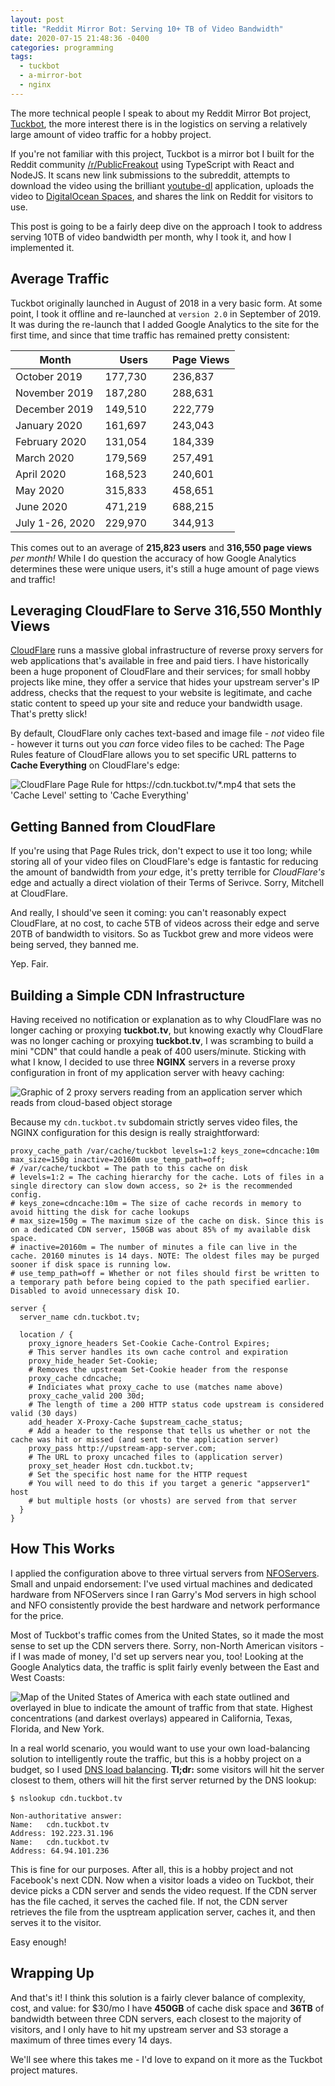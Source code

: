 ```yaml
---
layout: post
title: "Reddit Mirror Bot: Serving 10+ TB of Video Bandwidth"
date: 2020-07-15 21:48:36 -0400
categories: programming
tags:
  - tuckbot
  - a-mirror-bot
  - nginx
---
```


The more technical people I speak to about my Reddit Mirror Bot project, [Tuckbot](https://github.com/kyleratti/tuckbot-downloader), the more interest there is in the logistics on serving a relatively large amount of video traffic for a hobby project.

If you're not familiar with this project, Tuckbot is a mirror bot I built for the Reddit community [/r/PublicFreakout](https://reddit.com/r/PublicFreakout) using TypeScript with React and NodeJS. It scans new link submissions to the subreddit, attempts to download the video using the brilliant [youtube-dl](https://youtube-dl.org/) application, uploads the video to [DigitalOcean Spaces](https://www.digitalocean.com/products/spaces/), and shares the link on Reddit for visitors to use.

This post is going to be a fairly deep dive on the approach I took to address serving 10TB of video bandwidth per month, why I took it, and how I implemented it.

## Average Traffic

Tuckbot originally launched in August of 2018 in a very basic form. At some point, I took it offline and re-launched at `version 2.0` in September of 2019. It was during the re-launch that I added Google Analytics to the site for the first time, and since that time traffic has remained pretty consistent:

<table style="max-width: 500px">
  <thead>
    <tr>
      <th style="width: 40%">Month</th>
      <th style="width: 30%">Users</th>
      <th style="width: 30%">Page Views</th>
    </tr>
  </thead>
  <tbody>
    <tr>
      <td>October 2019</td>
      <td class="rightAlign">177,730</td>
      <td class="rightAlign">236,837</td>
    </tr>
    <tr>
      <td>November 2019</td>
      <td class="rightAlign">187,280</td>
      <td class="rightAlign">288,631</td>
    </tr>
    <tr>
      <td>December 2019</td>
      <td class="rightAlign">149,510</td>
      <td class="rightAlign">222,779</td>
    </tr>
    <tr>
      <td>January 2020</td>
      <td class="rightAlign">161,697</td>
      <td class="rightAlign">243,043</td>
    </tr>
    <tr>
      <td>February 2020</td>
      <td class="rightAlign">131,054</td>
      <td class="rightAlign">184,339</td>
    </tr>
    <tr>
      <td>March 2020</td>
      <td class="rightAlign">179,569</td>
      <td class="rightAlign">257,491</td>
    </tr>
    <tr>
      <td>April 2020</td>
      <td class="rightAlign">168,523</td>
      <td class="rightAlign">240,601</td>
    </tr>
    <tr>
      <td>May 2020</td>
      <td class="rightAlign">315,833</td>
      <td class="rightAlign">458,651</td>
    </tr>
    <tr>
      <td>June 2020</td>
      <td class="rightAlign">471,219</td>
      <td class="rightAlign">688,215</td>
    </tr>
    <tr>
      <td>July 1-26, 2020</td>
      <td class="rightAlign">229,970</td>
      <td class="rightAlign">344,913</td>
    </tr>
  </tbody>
</table>

This comes out to an average of **215,823 users** and **316,550 page views** _per month!_ While I do question the accuracy of how Google Analytics determines these were unique users, it's still a huge amount of page views and traffic!

## Leveraging CloudFlare to Serve 316,550 Monthly Views

[CloudFlare](https://cloudflare.com/) runs a massive global infrastructure of reverse proxy servers for web applications that's available in free and paid tiers. I have historically been a huge proponent of CloudFlare and their services; for small hobby projects like mine, they offer a service that hides your upstream server's IP address, checks that the request to your website is legitimate, and cache static content to speed up your site and reduce your bandwidth usage. That's pretty slick!

By default, CloudFlare only caches text-based and image file - _not_ video file - however it turns out you _can_ force video files to be cached: The Page Rules feature of CloudFlare allows you to set specific URL patterns to **Cache Everything** on CloudFlare's edge:

<img src="/assets/2020-07-15-reddit-mirror-bot-cdn/img/cloudflare-pagerule.png" alt="CloudFlare Page Rule for https://cdn.tuckbot.tv/*.mp4 that sets the 'Cache Level' setting to 'Cache Everything'" />

## Getting Banned from CloudFlare

If you're using that Page Rules trick, don't expect to use it too long; while storing all of your video files on CloudFlare's edge is fantastic for reducing the amount of bandwidth from _your_ edge, it's pretty terrible for _CloudFlare's_ edge and actually a direct violation of their Terms of Serivce. Sorry, Mitchell at CloudFlare.

And really, I should've seen it coming: you can't reasonably expect CloudFlare, at no cost, to cache 5TB of videos across their edge and serve 20TB of bandwidth to visitors. So as Tuckbot grew and more videos were being served, they banned me.

Yep. Fair.

## Building a Simple CDN Infrastructure

Having received no notification or explanation as to why CloudFlare was no longer caching or proxying **tuckbot.tv**, but knowing exactly why CloudFlare was no longer caching or proxying **tuckbot.tv**, I was scrambing to build a mini "CDN" that could handle a peak of 400 users/minute. Sticking with what I know, I decided to use three **NGINX** servers in a reverse proxy configuration in front of my application server with heavy caching:

<img src="/assets/2020-07-15-reddit-mirror-bot-cdn/img/tuckbot-cdn.svg" alt="Graphic of 2 proxy servers reading from an application server which reads from cloud-based object storage" />

Because my `cdn.tuckbot.tv` subdomain strictly serves video files, the NGINX configuration for this design is really straightforward:

```nginx
proxy_cache_path /var/cache/tuckbot levels=1:2 keys_zone=cdncache:10m max_size=150g inactive=20160m use_temp_path=off;
# /var/cache/tuckbot = The path to this cache on disk
# levels=1:2 = The caching hierarchy for the cache. Lots of files in a single directory can slow down access, so 2+ is the recommended config.
# keys_zone=cdncache:10m = The size of cache records in memory to avoid hitting the disk for cache lookups
# max_size=150g = The maximum size of the cache on disk. Since this is on a dedicated CDN server, 150GB was about 85% of my available disk space.
# inactive=20160m = The number of minutes a file can live in the cache. 20160 minutes is 14 days. NOTE: The oldest files may be purged sooner if disk space is running low.
# use_temp_path=off = Whether or not files should first be written to a temporary path before being copied to the path specified earlier. Disabled to avoid unnecessary disk IO.

server {
  server_name cdn.tuckbot.tv;

  location / {
    proxy_ignore_headers Set-Cookie Cache-Control Expires;
    # This server handles its own cache control and expiration
    proxy_hide_header Set-Cookie;
    # Removes the upstream Set-Cookie header from the response
    proxy_cache cdncache;
    # Indiciates what proxy_cache to use (matches name above)
    proxy_cache_valid 200 30d;
    # The length of time a 200 HTTP status code upstream is considered valid (30 days)
    add_header X-Proxy-Cache $upstream_cache_status;
    # Add a header to the response that tells us whether or not the cache was hit or missed (and sent to the application server)
    proxy_pass http://upstream-app-server.com;
    # The URL to proxy uncached files to (application server)
    proxy_set_header Host cdn.tuckbot.tv;
    # Set the specific host name for the HTTP request
    # You will need to do this if you target a generic "appserver1" host
    # but multiple hosts (or vhosts) are served from that server
  }
}
```

## How This Works

I applied the configuration above to three virtual servers from [NFOServers](https://www.nfoservers.com/virtual-dedicated-private-server-rentals.php). Small and unpaid endorsement: I've used virtual machines and dedicated hardware from NFOServers since I ran Garry's Mod servers in high school and NFO consistently provide the best hardware and network performance for the price.

Most of Tuckbot's traffic comes from the United States, so it made the most sense to set up the CDN servers there. Sorry, non-North American visitors - if I was made of money, I'd set up servers near you, too! Looking at the Google Analytics data, the traffic is split fairly evenly between the East and West Coasts:

<img src="/assets/2020-07-15-reddit-mirror-bot-cdn/img/tuckbot-june-traffic.png" alt= "Map of the United States of America with each state outlined and overlayed in blue to indicate the amount of traffic from that state. Highest concentrations (and darkest overlays) appeared in California, Texas, Florida, and New York." />

In a real world scenario, you would want to use your own load-balancing solution to intelligently route the traffic, but this is a hobby project on a budget, so I used [DNS load balancing](https://serverfault.com/a/102882). **Tl;dr:** some visitors will hit the server closest to them, others will hit the first server returned by the DNS lookup:

```shell_session
$ nslookup cdn.tuckbot.tv

Non-authoritative answer:
Name:   cdn.tuckbot.tv
Address: 192.223.31.196
Name:   cdn.tuckbot.tv
Address: 64.94.101.236
```

This is fine for our purposes. After all, this is a hobby project and not Facebook's next CDN. Now when a visitor loads a video on Tuckbot, their device picks a CDN server and sends the video request. If the CDN server has the file cached, it serves the cached file. If not, the CDN server retrieves the file from the usptream application server, caches it, and then serves it to the visitor.

Easy enough!

## Wrapping Up

And that's it! I think this solution is a fairly clever balance of complexity, cost, and value: for \$30/mo I have **450GB** of cache disk space and **36TB** of bandwidth between three CDN servers, each closest to the majority of visitors, and I only have to hit my upstream server and S3 storage a maximum of three times every 14 days.

We'll see where this takes me - I'd love to expand on it more as the Tuckbot project matures.
